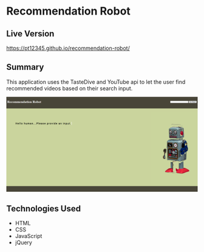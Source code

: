 # Recommendation Robot

## Live Version

https://pt12345.github.io/recommendation-robot/
## Summary

This application uses the TasteDive and YouTube api to let the user find recommended videos based on their search input.

![screen](screen.PNG)
## Technologies Used

* HTML
* CSS
* JavaScript
* jQuery